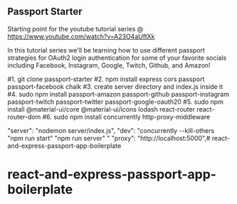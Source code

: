 ## Passport Starter

Starting point for the youtube tutorial series @ https://www.youtube.com/watch?v=A23O4aUftXk

In this tutorial series we'll be learning how to use different passport strategies for OAuth2 login 
authentication for some of your favorite socials including Facebook, Instagram, Google, Twitch, Github, and Amazon!

#1. git clone passport-starter
#2. npm install express cors passport passport-facebook chalk
#3. create server directory and index.js inside it
#4. sudo npm install passport-amazon passport-github passport-instagram passport-twitch passport-twitter passport-google-oauth20
#5. sudo npm install @material-ui/core @material-ui/icons lodash react-router react-router-dom
#6. sudo npm install concurrently http-proxy-middleware

 "server": "nodemon server/index.js",
    "dev": "concurrently --kill-others \"npm run start\" \"npm run server\" "
    "proxy": "http://localhost:5000",# react-and-express-passport-app-boilerplate
# react-and-express-passport-app-boilerplate
